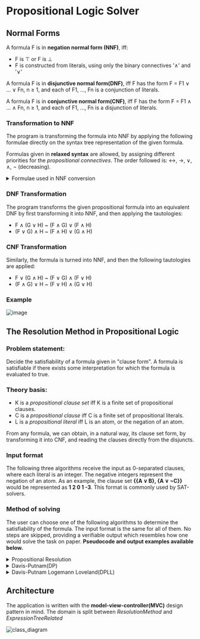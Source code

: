 # Propositional Logic Solver

## Normal Forms

A formula F is in **negation normal form (NNF)**, iff:
* F is ⊤ or F is ⊥
* F is constructed from literals, using only the binary connectives '∧' and '∨'

A formula F is in **disjunctive normal form(DNF)**, iff F has the form F = F1 ∨ ... ∨ Fn, n ≥ 1, and
each of F1, ..., Fn is a conjunction of literals.

A formula F is in **conjunctive normal form(CNF)**, iff F has the form F = F1 ∧ ... ∧ Fn, n ≥ 1, and
each of F1, ..., Fn is a disjunction of literals.

### Transformation to NNF

The program is transforming the formula into NNF by applying the following formulae directly on the syntax tree representation 
of the given formula.

Formulas given in **relaxed syntax** are allowed, by assigning different priorities for the *propositional connectives*.
The order followed is: ↔, →, ∨, ∧, ¬ (decreasing).

<details><summary>Formulae used in NNF conversion</summary>
<p>

* Reduction Laws:
```
(F ↔ G) ~ (F → G) ∧ (G → F)
(F → G) ~ (¬F ∨ G)
```

* Laws of "True" and "False":
```
¬⊤ ~ ⊥
¬⊥ ~ ⊤
F ∨ ⊥ ~ F
F ∧ ⊤ ~ F
F ∨ ⊤ ~ ⊤
F ∧ ⊥ ~ ⊥
⊥ → F ~ ⊤
F → ⊤ ~ ⊤
```

* Idempocy rules:
```
F ∧ F ~ F
F ∨ F ~ F
```

* Absorbtion Laws:
```
F ∨ (F ∧ G) ~ F
F ∧ (F ∨ G) ~ F
```

* "Annihilation" Laws:
```
F ∨ ¬F ~ ⊤
F ∧ ¬F ~ ⊥
F → F ~ ⊤
```

* Negation Laws:
```
¬(¬F) ~ F ("double negation")
¬(F ∨ G) ~ ¬F ∧ ¬G ("De Morgan")
¬(F ∧ G) ~ ¬F ∨ ¬G ("De Morgan")
```

</p>
</details>

### DNF Transformation

The program transforms the given propositional formula into an equivalent DNF by first transforming it into NNF, and then applying
the tautologies:

* F ∧ (G ∨ H) ~ (F ∧ G) ∨ (F ∧ H)
* (F ∨ G) ∧ H ~ (F ∧ H) ∨ (G ∧ H)

### CNF Transformation

Similarly, the formula is turned into NNF, and then the following tautologies are applied:

* F ∨ (G ∧ H) ~ (F ∨ G) ∧ (F ∨ H)
* (F ∧ G) ∨ H ~ (F ∨ H) ∧ (G ∨ H)

### Example

![image](https://github.com/mihai-bontea/Propositional-Logic-Solver/assets/79721547/8c88c6d0-cbf6-4feb-8cc7-1e519c47ea90)

## The Resolution Method in Propositional Logic

### Problem statement:

Decide the satisfiability of a formula given in "clause form". A formula is satisfiable if there exists some interpretation
for which the formula is evaluated to true.

### Theory basis:

* K is a *propositional clause set* iff K is a finite set of propositional clauses.
* C is a *propositional clause* iff C is a finite set of propositional literals.
* L is a *propositional literal* iff L is an atom, or the negation of an atom.

From any formula, we can obtain, in a natural way, its clause set form, by transforming it into CNF, and reading
the clauses directly from the disjuncts.

### Input format

The following three algorithms receive the input as 0-separated clauses, where each literal is an integer. The negative integers
represent the negation of an atom. As an example, the clause set **{{A ∨ B}, {A ∨ ¬C}}** would be represented as **1 2 0 1 -3**. This format is 
commonly used by SAT-solvers.

### Method of solving

The user can choose one of the following algorithms to determine the satisfiability of the formula. The input format is the same for all of them.
No steps are skipped, providing a verifiable output which resembles how one would solve the task on paper. **Pseudocode and output examples available below.**

<details><summary>Propositional Resolution</summary>
<p>

#### Resolution uses the following algorithm:

```
K' := K
while exists C such that
    C is a propositional resolvent of two clauses in K' and C does not belong to K' already
do
    if C = {} then answer: "Not satisfiable"
    else K' := K' U {C}

answer: "Satisfiable"
```

#### Output example:

TBA

</p>
</details>


<details><summary>Davis-Putnam(DP)</summary>
<p>

#### The following three steps are applied:

```
* the 1-literal rule
If a single literal L appears in a clause set, remove any instances of ¬L from the other clauses of K.

* the pure literal rule
If a literal occurs only positively or negatively in the clause set, delete all clauses containing it.

* resolution
Apply propositional resolution on the remaining clauses.

answer: "Satisfiable" when none of the rules can be applied
        "Not Satisfiable" when the empty clause is generated
```

#### Output example:

TBA

</p>
</details>


<details><summary>Davis-Putnam Logemann Loveland(DPLL)</summary>
<p>

#### The following three steps are applied:

```
* the 1-literal rule
If a single literal L appears in a clause set, remove any instances of ¬L from the other clauses of K.

* the pure literal rule
If a literal occurs only positively or negatively in the clause set, delete all clauses containing it.

* splitting
The satisfiability of K' is reduced to the satisfiability of K' ∪ {{L}}, K' ∪ {{¬L}}. 
(K' is satisfiable exactly if one of the two is).
```

</p>
</details>

## Architecture

The application is written with the **model-view-controller(MVC)** design pattern in mind. The domain is split between *ResolutionMethod* and *ExpressionTreeRelated*

![class_diagram](https://github.com/mihai-bontea/Prop.-Logic-Solver/assets/79721547/622cbbb4-9e75-4bbd-82f7-9bd02e346462)
